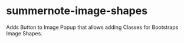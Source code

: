 # summernote-image-shapes
Adds Button to Image Popup that allows adding Classes for Bootstraps Image Shapes.
